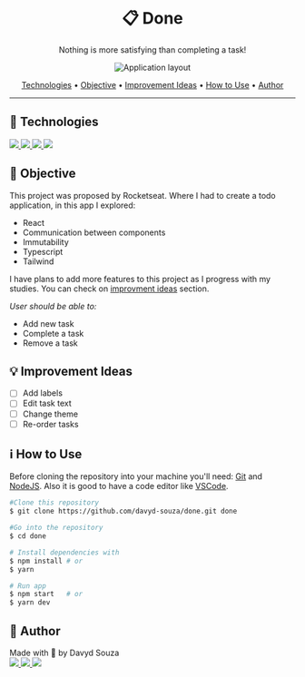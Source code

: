 <h1 align="center">📋 Done</h1>
<p align="center">
  Nothing is more satisfying than completing a task!
</p>
<p align="center">
	<img src="" alt="Application layout" />
</p>

<p align="center">
  <a href="#tech">Technologies</a> •
  <a href="#objective">Objective</a> •
  <a href="#ideas">Improvement Ideas</a> •
  <a href="#use">How to Use</a> •
  <a href="#author">Author</a>
</p>

---

<h2 id="tech">🚀 Technologies</h2>

<a href="https://reactjs.org/" target="_blank">
  <img src="https://img.shields.io/badge/React-20232A?style=for-the-badge&logo=react&logoColor=61DAFB" />
</a>
<a href="https://www.typescriptlang.org/" target="_blank">
  <img src="https://img.shields.io/badge/TypeScript-007ACC?style=for-the-badge&logo=typescript&logoColor=white"/>
</a>
<a href="https://tailwindcss.com/" target="_blank">
  <img src="https://img.shields.io/badge/Tailwind-38B2AC?style=for-the-badge&logo=tailwind-css&logoColor=white"/>
</a>
<a href="https://developer.mozilla.org/en-US/docs/Web/HTML" target="_blank">
  <img src="https://img.shields.io/badge/HTML5-E34F26?style=for-the-badge&logo=html5&logoColor=white"/>
</a>

<h2 id="objective">🎯 Objective</h2>

<p>This project was proposed by Rocketseat. Where I had to create a todo application, in this app I explored:</p>
<ul>
	<li>React</li>
  <li>Communication between components</li>
  <li>Immutability</li>
	<li>Typescript</li>
	<li>Tailwind</li>
</ul>
<p>I have plans to add more features to this project as I progress with my studies. You can check on <a href="#ideas">improvment ideas</a> section.</p>

<em>User should be able to:</em>

<ul>
	<li>Add new task</li>
	<li>Complete a task</li>
	<li>Remove a task</li>
</ul>

<h2 id="ideas">💡 Improvement Ideas</h2>

- [ ] Add labels
- [ ] Edit task text
- [ ] Change theme
- [ ] Re-order tasks

<h2 id="use">ℹ️ How to Use</h2>

Before cloning the repository into your machine you'll need: [Git](https://git-scm.com) and [NodeJS](https://nodejs.org/en/). Also it is good to have a code editor like [VSCode](https://code.visualstudio.com/).

```bash
#Clone this repository
$ git clone https://github.com/davyd-souza/done.git done

#Go into the repository
$ cd done

# Install dependencies with
$ npm install # or
$ yarn

# Run app
$ npm start   # or
$ yarn dev
```

<h2 id="author">👤 Author</h2>

<p>
  Made with 💛 by Davyd Souza </br>
  <a href="https://www.linkedin.com/in/davyd-souza/" target="_blank" alt="LinnkedIn badge">
    <img src="https://img.shields.io/badge/LinkedIn-0077B5?style=for-the-badge&logo=linkedin&logoColor=white"/>
  </a>
  <a href="mailto:davyd.eduardo.souza@hotmail.com" target="_blank" alt="Outlook badge">
    <img src="https://img.shields.io/badge/Outlook-0078D4?style=for-the-badge&logo=microsoft-outlook&logoColor=white"/>
  </a>
  <a href="https://www.instagram.com/odeisouza/" target="_blank" alt="Instagram badge">
    <img src="https://img.shields.io/badge/Instagram-E4405F?style=for-the-badge&logo=instagram&logoColor=white"/>
  </a>
</p>
